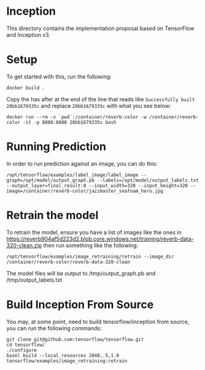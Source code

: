 # Inception
This directory contains the implementation proposal based on TensorFlow and Inception v3.

# Setup
To get started with this, run the following:

```
docker build .
```

Copy the has after at the end of the line that reads like `Successfully built 28bb1679335c` and replace `28bb1679335c` with what you see below:

```
docker run --rm -v `pwd`:/container/reverb-color -w /container/reverb-color -it -p 8888:8888 28bb1679335c bash
```

# Running Prediction
In order to run prediction against an image, you can do this:

```
/opt/tensorflow/examples/label_image/label_image --graph=/opt/model/output_graph.pb --labels=/opt/model/output_labels.txt --output_layer=final_result:0 --input_width=320 --input_height=320 --image=/container/reverb-color/jazzmaster_seafoam_hero.jpg
```

# Retrain the model
To retrain the model, ensure you have a list of images like the ones in https://reverb904af5d223d2.blob.core.windows.net/training/reverb-data-320-clean.zip
then run something like the following:

```
/opt/tensorflow/examples/image_retraining/retrain --image_dir /container/reverb-color/reverb-data-320-clean
```

The model files will be output to /tmp/output_graph.pb and /tmp/output_labels.txt

# Build Inception From Source
You may, at some point, need to build tensorflow/inception from source, you can run the following commands:

```
git clone git@github.com:tensorflow/tensorflow.git
cd tensorflow/
./configure
bazel build --local_resources 2048,.5,1.0 tensorflow/examples/image_retraining:retrain
```

